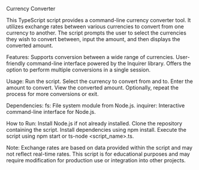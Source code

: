 Currency Converter

This TypeScript script provides a command-line currency converter tool. It utilizes exchange rates between various currencies to convert from one currency to another. The script prompts the user to select the currencies they wish to convert between, input the amount, and then displays the converted amount.

Features:
Supports conversion between a wide range of currencies.
User-friendly command-line interface powered by the Inquirer library.
Offers the option to perform multiple conversions in a single session.

Usage:
Run the script.
Select the currency to convert from and to.
Enter the amount to convert.
View the converted amount.
Optionally, repeat the process for more conversions or exit.

Dependencies:
fs: File system module from Node.js.
inquirer: Interactive command-line interface for Node.js.

How to Run:
Install Node.js if not already installed.
Clone the repository containing the script.
Install dependencies using npm install.
Execute the script using npm start or ts-node <script_name>.ts.

Note:
Exchange rates are based on data provided within the script and may not reflect real-time rates.
This script is for educational purposes and may require modification for production use or integration into other projects.

